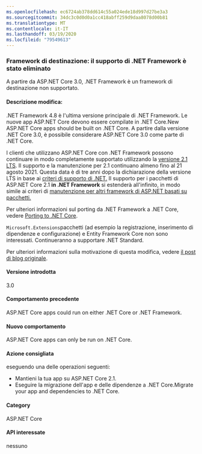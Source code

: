 ```yaml
---
ms.openlocfilehash: ec6724ab378dd614c55a024ede18d997d27be3a3
ms.sourcegitcommit: 34dc3c0d0d0a1cc418abff259d9daa8078d00b81
ms.translationtype: MT
ms.contentlocale: it-IT
ms.lasthandoff: 03/19/2020
ms.locfileid: "79549613"
---
```

### <a name="target-framework-net-framework-support-dropped"></a>Framework di destinazione: il supporto di .NET Framework è stato eliminato

A partire da ASP.NET Core 3.0, .NET Framework è un framework di destinazione non supportato.

#### <a name="change-description"></a>Descrizione modifica:

.NET Framework 4.8 è l'ultima versione principale di .NET Framework. Le nuove app ASP.NET Core devono essere compilate in .NET Core.New ASP.NET Core apps should be built on .NET Core. A partire dalla versione .NET Core 3.0, è possibile considerare ASP.NET Core 3.0 come parte di .NET Core.

I clienti che utilizzano ASP.NET Core con .NET Framework possono continuare in modo completamente supportato utilizzando la [versione 2.1 LTS](https://dotnet.microsoft.com/download/dotnet-core/2.1). Il supporto e la manutenzione per 2.1 continuano almeno fino al 21 agosto 2021. Questa data è di tre anni dopo la dichiarazione della versione LTS in base ai [criteri di supporto di .NET.](https://dotnet.microsoft.com/platform/support-policy) Il supporto per i pacchetti di ASP.NET Core 2.1 **in .NET Framework** si estenderà all'infinito, in modo simile ai criteri di [manutenzione per altri framework di ASP.NET basati su pacchetti.](https://dotnet.microsoft.com/platform/support/policy/aspnet)

Per ulteriori informazioni sul porting da .NET Framework a .NET Core, vedere [Porting to .NET Core](~/docs/core/porting/index.md).

`Microsoft.Extensions`pacchetti (ad esempio la registrazione, inserimento di dipendenze e configurazione) e Entity Framework Core non sono interessati. Continueranno a supportare .NET Standard.

Per ulteriori informazioni sulla motivazione di questa modifica, vedere [il post di blog originale](https://devblogs.microsoft.com/aspnet/a-first-look-at-changes-coming-in-asp-net-core-3-0/).

#### <a name="version-introduced"></a>Versione introdotta

3.0

#### <a name="old-behavior"></a>Comportamento precedente

ASP.NET Core apps could run on either .NET Core or .NET Framework.

#### <a name="new-behavior"></a>Nuovo comportamento

ASP.NET Core apps can only be run on .NET Core.

#### <a name="recommended-action"></a>Azione consigliata

eseguendo una delle operazioni seguenti:

- Mantieni la tua app su ASP.NET Core 2.1.
- Eseguire la migrazione dell'app e delle dipendenze a .NET Core.Migrate your app and dependencies to .NET Core.

#### <a name="category"></a>Category

ASP.NET Core

#### <a name="affected-apis"></a>API interessate

nessuno

<!-- 

#### Affected APIs

Not detectable via API analysis

-->
